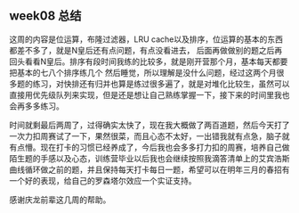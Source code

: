 ## week08 总结

这周的内容是位运算，布隆过滤器，LRU cache以及排序，位运算的基本的东西都差不多了，就是N皇后还有点问题，有点没看进去，
后面再做做别的题之后再回头看看N皇后。排序有段时间我练的比较多，就是刚开营那个月，基本每天都要把基本的七八个排序练几个
然后睡觉，所以理解是没什么问题，经过这两个月很多题的练习，对快排还有归并也算是练过很多遍了，就是对堆化比较生，虽然可以直接用优先级队列来实现，但是还是想让自己熟练掌握一下，接下来的时间里我也会再多多练习。

时间就剩最后两周了，过得确实太快了，现在我大概做了两百道题，然后今天打了一次力扣周赛试了一下，果然很菜，而且心态不太好，一出错我就有点急，脑子就有点懵。现在打卡的习惯已经养成了，今后我也会多多打力扣的周赛，培养自己做陌生题的手感以及心态，训练营毕业以后我也会继续按照我滴答清单上的艾宾浩斯曲线循环做之前的题，并且保持每天打卡每日一题，希望可以在明年三月的春招有一个好的表现，给自己的罗森塔尔效应一个实证支持。

感谢庆龙前辈这几周的帮助。
